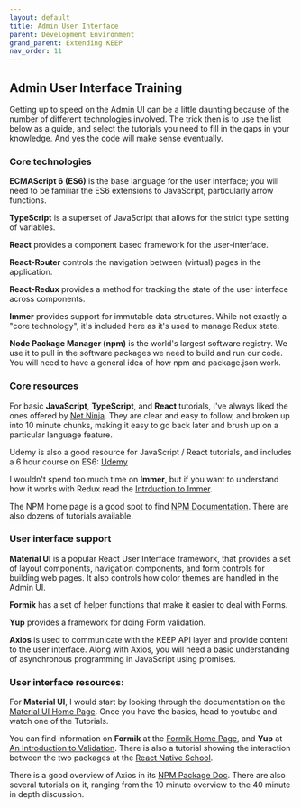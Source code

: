 ```yaml
---
layout: default
title: Admin User Interface
parent: Development Environment
grand_parent: Extending KEEP
nav_order: 11
---
```

## Admin User Interface Training

Getting up to speed on the Admin UI can be a little daunting because of the number of different technologies involved. The trick then is to use the list below as a guide, and select the tutorials you need to fill in the gaps in your knowledge.  And yes the code will make sense eventually.

### Core technologies

**ECMAScript 6 (ES6)** is the base language for the user interface; you will need to be familiar the ES6 extensions to JavaScript, particularly arrow functions.

**TypeScript** is a superset of JavaScript that allows for the strict type setting of variables.

**React** provides a component based framework for the user-interface.

**React-Router** controls the navigation between (virtual) pages in the application.

**React-Redux** provides a method for tracking the state of the user interface across components.

**Immer** provides support for immutable data structures.  While not exactly a "core technology", it's included here as it's used to manage Redux state.

**Node Package Manager (npm)** is the world's largest software registry. We use it to pull in the software packages we need to build and run our code. You will need to have a general idea of how npm and package.json work.

### Core resources

For basic **JavaScript**, **TypeScript**, and **React** tutorials, I've always liked the ones offered by [Net Ninja](https://www.youtube.com/channel/UCW5YeuERMmlnqo4oq8vwUpg).  They are clear and easy to follow, and broken up into 10 minute chunks, making it easy to go back later and brush up on a particular language feature.

Udemy is also a good resource for JavaScript / React tutorials, and includes a 6 hour course on ES6: [Udemy](https://hclsoftwarelearning.udemy.com/organization/home/)

I wouldn't spend too much time on **Immer**, but if you want to understand how it works with Redux read the [Intrduction to Immer](https://immerjs.github.io/immer/docs/introduction).

The NPM home page is a good spot to find [NPM Documentation](https://docs.npmjs.com/).  There are also dozens of tutorials available.

### User interface support

**Material UI** is a popular React User Interface framework, that provides a set of layout components, navigation components, and form controls for building web pages.  It also controls how color themes are handled in the Admin UI.

**Formik** has a set of helper functions that make it easier to deal with Forms.

**Yup** provides a framework for doing Form validation.

**Axios** is used to communicate with the KEEP API layer and provide content to the user interface.  Along with Axios, you will need a basic understanding of asynchronous programming in JavaScript using promises.

### User interface resources:

For **Material UI**, I would start by looking through the documentation on the [Material UI Home Page](https://material-ui.com/).  Once you have the basics, head to youtube and watch one of the Tutorials.

You can find information on **Formik** at the [Formik Home Page](https://formik.org/docs/overview), and **Yup** at [An Introduction to Validation](https://medium.com/@rossbulat/introduction-to-yup-object-validation-in-react-9863af93dc0e).  There is also a tutorial showing the interaction between the two packages at the [React Native School](https://www.reactnativeschool.com/build-and-validate-forms-with-formik-and-yup/).

There is a good overview of Axios in its [NPM Package Doc](https://www.npmjs.com/package/axios#features).  There are also several tutorials on it, ranging from the 10 minute overview to the 40 minute in depth discussion.
